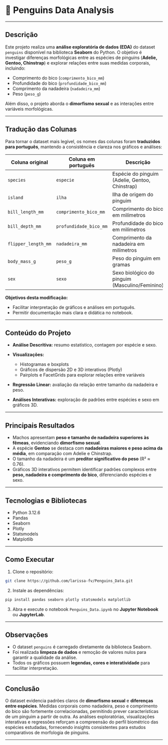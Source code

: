 
# 🐧 Penguins Data Analysis

---

## **Descrição**

Este projeto realiza uma **análise exploratória de dados (EDA)** do dataset `penguins` disponível na biblioteca **Seaborn** do Python. O objetivo é investigar diferenças morfológicas entre as espécies de pinguins (**Adelie, Gentoo, Chinstrap**) e explorar relações entre suas medidas corporais, incluindo:

* Comprimento do bico (`comprimento_bico_mm`)
* Profundidade do bico (`profundidade_bico_mm`)
* Comprimento da nadadeira (`nadadeira_mm`)
* Peso (`peso_g`)

Além disso, o projeto aborda o **dimorfismo sexual** e as interações entre variáveis morfológicas.

---

## **Tradução das Colunas**

Para tornar o dataset mais legível, os nomes das colunas foram **traduzidos para português**, mantendo a consistência e clareza nos gráficos e análises:

| Coluna original     | Coluna em português    | Descrição                                      |
| ------------------- | ---------------------- | ---------------------------------------------- |
| `species`           | `especie`              | Espécie do pinguim (Adelie, Gentoo, Chinstrap) |
| `island`            | `ilha`                 | Ilha de origem do pinguim                      |
| `bill_length_mm`    | `comprimento_bico_mm`  | Comprimento do bico em milímetros              |
| `bill_depth_mm`     | `profundidade_bico_mm` | Profundidade do bico em milímetros             |
| `flipper_length_mm` | `nadadeira_mm`         | Comprimento da nadadeira em milímetros         |
| `body_mass_g`       | `peso_g`               | Peso do pinguim em gramas                      |
| `sex`               | `sexo`                 | Sexo biológico do pinguim (Masculino/Feminino) |

**Objetivos desta modificação:**

* Facilitar interpretação de gráficos e análises em português.
* Permitir documentação mais clara e didática no notebook.

---

## **Conteúdo do Projeto**

* **Análise Descritiva:** resumo estatístico, contagem por espécie e sexo.
* **Visualizações:**

  * Histogramas e boxplots
  * Gráficos de dispersão 2D e 3D interativos (Plotly)
  * Pairplots e FacetGrids para explorar relações entre variáveis
* **Regressão Linear:** avaliação da relação entre tamanho da nadadeira e peso.
* **Análises Interativas:** exploração de padrões entre espécies e sexo em gráficos 3D.

---

## **Principais Resultados**

* Machos apresentam **peso e tamanho de nadadeira superiores às fêmeas**, evidenciando **dimorfismo sexual**.
* A espécie **Gentoo** se destaca com **nadadeiras maiores e peso acima da média**, em comparação com Adelie e Chinstrap.
* O tamanho da nadadeira é um **preditor significativo do peso** (R² ≈ 0.76).
* Gráficos 3D interativos permitem identificar padrões complexos entre **peso, nadadeira e comprimento do bico**, diferenciando espécies e sexo.

---

## **Tecnologias e Bibliotecas**

* Python 3.12.6
* Pandas
* Seaborn
* Plotly
* Statsmodels
* Matplotlib

---

## **Como Executar**

1. Clone o repositório:

```bash
git clone https://github.com/larissa-fv/Penguins_Data.git
```

2. Instale as dependências:

```bash
pip install pandas seaborn plotly statsmodels matplotlib
```

3. Abra e execute o notebook `Penguins_Data.ipynb` no **Jupyter Notebook** ou **JupyterLab**.

---

## **Observações**

* O dataset `penguins` é carregado diretamente da biblioteca Seaborn.
* Foi realizada **limpeza de dados** e remoção de valores nulos para garantir a qualidade da análise.
* Todos os gráficos possuem **legendas, cores e interatividade** para facilitar interpretação.

---

## **Conclusão**

O dataset evidencia padrões claros de **dimorfismo sexual** e **diferenças entre espécies**.
Medidas corporais como nadadeira, peso e comprimento do bico são fortemente correlacionadas, permitindo prever características de um pinguim a partir de outra.
As análises exploratórias, visualizações interativas e regressões reforçam a compreensão do perfil biométrico das espécies estudadas, fornecendo insights consistentes para estudos comparativos de morfologia de pinguins.

---

